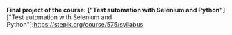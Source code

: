 **Final project of the course: ["Test automation with Selenium and Python"]**
["Test automation with Selenium and Python"]:https://stepik.org/course/575/syllabus 
